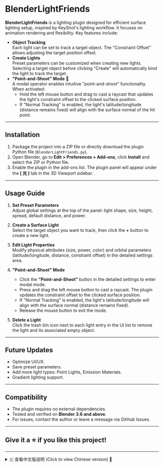 # BlenderLightFriends

**BlenderLightFriends** is a lighting plugin designed for efficient surface lighting setup, inspired by KeyShot's lighting workflow. It focuses on animation rendering and flexibility. Key features include:  
- **Object Tracking**  
  Each light can be set to track a target object. The "Constraint Offset" allows adjusting the target position offset.  
- **Create Lights**  
  Preset parameters can be customized when creating new lights. Selecting a target object before clicking "Create" will automatically bind the light to track the target.  
- **"Point-and-Shoot" Mode** 🎯  
  A modal operator enables intuitive "point-and-shoot" functionality. When activated:  
  - Hold the left mouse button and drag to cast a raycast that updates the light's constraint offset to the clicked surface position.  
  - If "Normal Tracking" is enabled, the light's latitude/longitude (distance remains fixed) will align with the surface normal of the hit point.  

---

## Installation

1. Package the project into a ZIP file or directly download the plugin Python file (`BlenderLightFriends.py`).  
2. Open Blender, go to **Edit > Preferences > Add-ons**, click **Install** and select the ZIP or Python file.  
3. Enable the plugin in the add-ons list. The plugin panel will appear under the **[ 光 ]** tab in the 3D Viewport sidebar.  

---

## Usage Guide

1. **Set Preset Parameters**  
   Adjust global settings at the top of the panel: light shape, size, height, spread, default distance, and power.  

2. **Create a Surface Light**  
   Select the target object you want to track, then click the **+** button to create a new light.  

3. **Edit Light Properties**  
   Modify physical attributes (size, power, color) and orbital parameters (latitude/longitude, distance, constraint offset) in the detailed settings area.  

4. **"Point-and-Shoot" Mode**  
   - Click the **"Point-and-Shoot"** button in the detailed settings to enter modal mode.  
   - Press and drag the left mouse button to cast a raycast. The plugin updates the constraint offset to the clicked surface position.  
   - If "Normal Tracking" is enabled, the light's latitude/longitude will align with the surface normal (distance remains fixed).  
   - Release the mouse button to exit the mode.  

5. **Delete a Light**  
   Click the trash bin icon next to each light entry in the UI list to remove the light and its associated empty object.  

---

## Future Updates

- Optimize UI/UX.  
- Save preset parameters.  
- Add more light types: Point Lights, Emission Materials.  
- Gradient lighting support.  

---

## Compatibility

- The plugin requires no external dependencies.  
- Tested and verified on **Blender 3.6 and above**.  
- For issues, contact the author or leave a message via GitHub Issues.  

---

## Give it a ⭐ if you like this project!

---

<details>
  <summary>🇨 查看中文版说明 (Click to view Chinese version) 🎉</summary>

## 简介

**BlenderLightFriends** 是一个打光插件，具有高效的面光添加功能，参考了keyshot的打光模式，更侧重动画渲染与灵活性。  
主要功能包括：  
- **对象跟踪** 
  每个灯光可以选择跟踪目标，可通过调整“约束偏移”实现灯光目标点的偏移。
- **新建灯光**   
  新建灯光可以调整预设生成，选择目标后再点新建将会自动绑定跟踪对象。
- **“指哪打哪”模式** ️  
  通过一个模态操作符，实现“指哪打哪”功能。进入该模式后，按住鼠标左键拖动，插件将利用射线投射获取光标所在的目标表面位置，并更新灯光的约束偏移；
  若勾选“法线跟踪”，则根据击中的表面法线自动更新灯光的经纬度（距离保持不变）。

## 安装

1. 将整个项目打包成 ZIP 文件，或者直接下载插件python文件（ `BlenderLightFriends.py`）。
2. 打开 Blender，进入 **编辑 > 首选项 > 插件**，点击 **安装** 按钮并选择下载的 ZIP 或 Python 文件。
3. 安装后在插件列表中启用本插件。启用后插件面板会显示在 3D 视图侧边栏的 **[ 光 ]** 标签中。

## 使用说明

1. **设置预设参数**   
   在面板顶部调整全局预设参数：面光形状、尺寸、高度、扩散度、默认距离和功率。

2. **新建面光**   
   选中需要进行灯光跟踪的对象，点击 **+** 按钮新建一个面光对象。。

3. **编辑灯光参数**   
   在详细设置区域修改面光的物理属性（尺寸、功率、颜色等）以及环绕参数（经纬度、距离、约束偏移）。

4. **指哪打哪模式**   
   - 在详细设置区域点击 **“指哪打哪”** 按钮进入模态操作模式。
   - 按下鼠标左键后拖动，插件使用射线检测光标位置并更新约束偏移，使空对象移动到目标位置；若启用了“法线跟踪”，则根据击中表面的法线更新经纬度（距离保持不变）。
   - 松开鼠标左键结束操作。

5. **删除面光**   
   在 UI 列表中，每个面光项右侧都有删除按钮（垃圾桶图标），点击即可删除对应的面光及其相关空对象。

## 未来更新方向

- 优化界面UI。
- 预设参数保存。
- 更多灯光类型：点光源，自发光材质。
- 渐变灯光。

## 有关兼容性

- 直接导入插件即可，无需额外安装第三方库。  
- 已在 Blender 3.6 及以上版本中测试通过。
- 如有问题，请联系作者或者在 GitHub Issues 中留言反馈。

## 喜欢本项目请给我点个⭐️吧~
---

Feel free to contribute, report issues, or suggest improvements!
</details>
